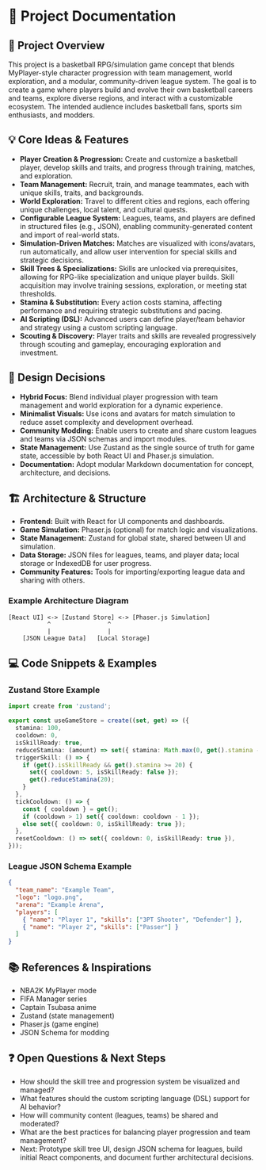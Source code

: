 # 📝 Project Documentation

## 🚀 Project Overview
This project is a basketball RPG/simulation game concept that blends MyPlayer-style character progression with team management, world exploration, and a modular, community-driven league system. The goal is to create a game where players build and evolve their own basketball careers and teams, explore diverse regions, and interact with a customizable ecosystem. The intended audience includes basketball fans, sports sim enthusiasts, and modders.

## 💡 Core Ideas & Features
- **Player Creation & Progression:** Create and customize a basketball player, develop skills and traits, and progress through training, matches, and exploration.
- **Team Management:** Recruit, train, and manage teammates, each with unique skills, traits, and backgrounds.
- **World Exploration:** Travel to different cities and regions, each offering unique challenges, local talent, and cultural quests.
- **Configurable League System:** Leagues, teams, and players are defined in structured files (e.g., JSON), enabling community-generated content and import of real-world stats.
- **Simulation-Driven Matches:** Matches are visualized with icons/avatars, run automatically, and allow user intervention for special skills and strategic decisions.
- **Skill Trees & Specializations:** Skills are unlocked via prerequisites, allowing for RPG-like specialization and unique player builds. Skill acquisition may involve training sessions, exploration, or meeting stat thresholds.
- **Stamina & Substitution:** Every action costs stamina, affecting performance and requiring strategic substitutions and pacing.
- **AI Scripting (DSL):** Advanced users can define player/team behavior and strategy using a custom scripting language.
- **Scouting & Discovery:** Player traits and skills are revealed progressively through scouting and gameplay, encouraging exploration and investment.

## 🧩 Design Decisions
- **Hybrid Focus:** Blend individual player progression with team management and world exploration for a dynamic experience.
- **Minimalist Visuals:** Use icons and avatars for match simulation to reduce asset complexity and development overhead.
- **Community Modding:** Enable users to create and share custom leagues and teams via JSON schemas and import modules.
- **State Management:** Use Zustand as the single source of truth for game state, accessible by both React UI and Phaser.js simulation.
- **Documentation:** Adopt modular Markdown documentation for concept, architecture, and decisions.

## 🏗️ Architecture & Structure
- **Frontend:** Built with React for UI components and dashboards.
- **Game Simulation:** Phaser.js (optional) for match logic and visualizations.
- **State Management:** Zustand for global state, shared between UI and simulation.
- **Data Storage:** JSON files for leagues, teams, and player data; local storage or IndexedDB for user progress.
- **Community Features:** Tools for importing/exporting league data and sharing with others.

### Example Architecture Diagram
```
[React UI] <-> [Zustand Store] <-> [Phaser.js Simulation]
           ^                ^
           |                |
    [JSON League Data]   [Local Storage]
```

## 💻 Code Snippets & Examples
### Zustand Store Example
```typescript
import create from 'zustand';

export const useGameStore = create((set, get) => ({
  stamina: 100,
  cooldown: 0,
  isSkillReady: true,
  reduceStamina: (amount) => set({ stamina: Math.max(0, get().stamina - amount) }),
  triggerSkill: () => {
    if (get().isSkillReady && get().stamina >= 20) {
      set({ cooldown: 5, isSkillReady: false });
      get().reduceStamina(20);
    }
  },
  tickCooldown: () => {
    const { cooldown } = get();
    if (cooldown > 1) set({ cooldown: cooldown - 1 });
    else set({ cooldown: 0, isSkillReady: true });
  },
  resetCooldown: () => set({ cooldown: 0, isSkillReady: true }),
}));
```

### League JSON Schema Example
```json
{
  "team_name": "Example Team",
  "logo": "logo.png",
  "arena": "Example Arena",
  "players": [
    { "name": "Player 1", "skills": ["3PT Shooter", "Defender"] },
    { "name": "Player 2", "skills": ["Passer"] }
  ]
}
```

## 📚 References & Inspirations
- NBA2K MyPlayer mode
- FIFA Manager series
- Captain Tsubasa anime
- Zustand (state management)
- Phaser.js (game engine)
- JSON Schema for modding

## ❓ Open Questions & Next Steps
- How should the skill tree and progression system be visualized and managed?
- What features should the custom scripting language (DSL) support for AI behavior?
- How will community content (leagues, teams) be shared and moderated?
- What are the best practices for balancing player progression and team management?
- Next: Prototype skill tree UI, design JSON schema for leagues, build initial React components, and document further architectural decisions.
